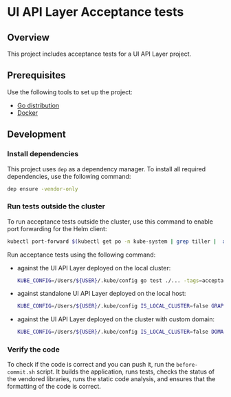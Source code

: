 # UI API Layer Acceptance tests

## Overview

This project includes acceptance tests for a UI API Layer project.

## Prerequisites

Use the following tools to set up the project:

* [Go distribution](https://golang.org)
* [Docker](https://www.docker.com/)

## Development

### Install dependencies

This project uses `dep` as a dependency manager. To install all required dependencies, use the following command:
```bash
dep ensure -vendor-only
```

### Run tests outside the cluster

To run acceptance tests outside the cluster, use this command to enable port forwarding for the Helm client:
```bash
kubectl port-forward $(kubectl get po -n kube-system | grep tiller |  awk '{print $1}') 44134:44134 -n kube-system
```

Run acceptance tests using the following command:

- against the UI API Layer deployed on the local cluster:
  
  ```bash
  KUBE_CONFIG=/Users/${USER}/.kube/config go test ./... -tags=acceptance
  ```

- against standalone UI API Layer deployed on the local host:
  
  ```bash
  KUBE_CONFIG=/Users/${USER}/.kube/config IS_LOCAL_CLUSTER=false GRAPHQL_ENDPOINT=http://localhost:3000/graphql USERNAME=admin@kyma.cx PASSWORD=nimda123 go test ./... -tags=acceptance
  ```

- against the UI API Layer deployed on the cluster with custom domain:
  
  ```bash
  KUBE_CONFIG=/Users/${USER}/.kube/config IS_LOCAL_CLUSTER=false DOMAIN=nightly.kyma.cx USERNAME=admin@kyma.cx PASSWORD=nimda123 go test ./... -tags=acceptance
  ```

### Verify the code

To check if the code is correct and you can push it, run the `before-commit.sh` script. It builds the application, runs tests, checks the status of the vendored libraries, runs the static code analysis, and ensures that the formatting of the code is correct.
